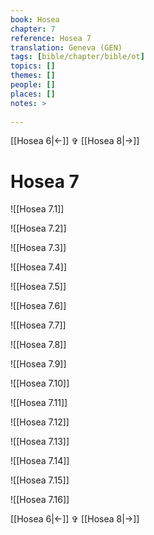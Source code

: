 ```yaml
---
book: Hosea
chapter: 7
reference: Hosea 7
translation: Geneva (GEN)
tags: [bible/chapter/bible/ot]
topics: []
themes: []
people: []
places: []
notes: >
  
---
```


[[Hosea 6|<-]] ✞ [[Hosea 8|->]]

# Hosea 7

![[Hosea 7.1]]

![[Hosea 7.2]]

![[Hosea 7.3]]

![[Hosea 7.4]]

![[Hosea 7.5]]

![[Hosea 7.6]]

![[Hosea 7.7]]

![[Hosea 7.8]]

![[Hosea 7.9]]

![[Hosea 7.10]]

![[Hosea 7.11]]

![[Hosea 7.12]]

![[Hosea 7.13]]

![[Hosea 7.14]]

![[Hosea 7.15]]

![[Hosea 7.16]]

[[Hosea 6|<-]] ✞ [[Hosea 8|->]]
